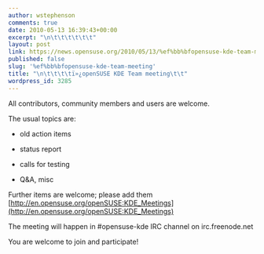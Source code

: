 ```yaml
---
author: wstephenson
comments: true
date: 2010-05-13 16:39:43+00:00
excerpt: "\n\t\t\t\t\t\t"
layout: post
link: https://news.opensuse.org/2010/05/13/%ef%bb%bfopensuse-kde-team-meeting/
published: false
slug: '%ef%bb%bfopensuse-kde-team-meeting'
title: "\n\t\t\t\tï»¿openSUSE KDE Team meeting\t\t"
wordpress_id: 3285
---
```

All contributors, community members and users are welcome.

The usual topics are:


* old action items




* status report




* calls for testing




* Q&A, misc




Further items are welcome; please add them [http://en.opensuse.org/openSUSE:KDE_Meetings](http://en.opensuse.org/openSUSE:KDE_Meetings)




The meeting will happen in #opensuse-kde IRC channel on irc.freenode.net




You are welcome to join and participate!

		
